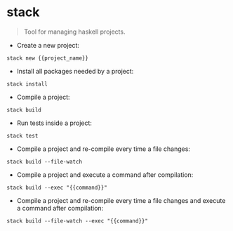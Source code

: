# stack

> Tool for managing haskell projects.

- Create a new project:

`stack new {{project_name}}`

- Install all packages needed by a project:

`stack install`

- Compile a project:

`stack build`

- Run tests inside a project:

`stack test`

- Compile a project and re-compile every time a file changes:

`stack build --file-watch`

- Compile a project and execute a command after compilation:

`stack build --exec "{{command}}"`

- Compile a project and re-compile every time a file changes and execute a command after compilation:

`stack build --file-watch --exec "{{command}}"`

